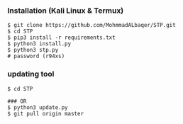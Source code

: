 ### Installation (Kali Linux & Termux)

```
$ git clone https://github.com/MohmmadALbaqer/STP.git
$ cd STP
$ pip3 install -r requirements.txt
$ python3 install.py
$ python3 stp.py
# password (r94xs)
```

### updating tool

```
$ cd STP

### OR
$ python3 update.py
$ git pull origin master

```
